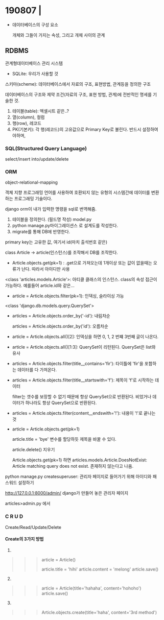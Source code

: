 # 190807 |

- 데이터베이스의 구성 요소

  개체와 그들이 가지는 속성, 그리고 개체 사이의 관계



## RDBMS

관계형데이터베이스 관리 시스템

- SQLite: 우리가 사용할 것



스키마(scheme): 데이터베이스에서 자료의 구조, 표현방법, 관계등을 정의한 구조

데이터베이스의 구조와 제약 조건(자료의 구조, 표현 방법, 관계)에 전반적인 명세를 기술한 것.

1. 테이블(table): 엑셀시트 같은..?
2. 열(column), 컬럼
3. 행(row), 레코드
4. PK(기본키): 각 행(레코드)의 고유값으로 Primary Key로 불린다. 반드시 설정하여야하며, 



### SQL(Structured Query Language)

select/insert into/update/delete



### ORM

object-relational-mapping

객체 지향 프로그래밍 언어를 사용하여 호환되지 않는 유형의 시스템간에 데이터를 변환하는 프로그래밍 기술이다. 

django orm이 내가 입력한 명령을 sql로 번역해줌.



1. 테이블을 정의한다. (필드명 작성) model.py
2. python manage.py마이그레이션스 로 설계도를 작성한다.
3. migrate를 통해 DB에 반영한다.



primary key는 고유한 값, 여기서 id(마치 출석번호 같은)

class Article -> article(인스턴스)를 조작해서 DB를 조작한다.



- Article.objects.get(pk=1) : .get으로 가져오는데 1개이상 또는 값이 없을때는 오류가 난다. 따라서 아이디만 사용

<class 'articles.models.Article'>: 아티클 클래스의 인스턴스. class의 속성 접근이 가능하다. 예를들어 article.id와 같은...



- article = Article.objects.filter(pk=1): 인덱싱, 슬라이싱 가능

<class 'django.db.models.query.QuerySet'>



- articles = Article.objects.order_by('-id'): 내림차순

  articles = Article.objects.order_by('id'): 오름차순



- article = Article.objects.all()[2]: 인덱싱을 하면 0, 1, 2 번쨰 3번째 글이 나온다.



- article = Article.objects.all()[1:3]: QuerySet이 리턴된다. QuerySet은 list와 유사



- articles = Article.objects.filter(title__contains='fir'): 타이틀에 'fir'을 포함하는 데이터를 다 가져온다.

  

- articles = Article.objects.filter(title__startswith='f'): 제목이 'f'로 시작하는 데이터

   filter는 갯수를 보장할 수 없기 때문에 항상 QuerySet으로 반환된다. 비었거나 데이터가 하나라도 항상 QuerySet으로 반환된다.



- articles = Article.objects.filter(content__endswith='!'): 내용이 '!'로 끝나는 것



- article = Article.objects.get(pk=1)

  article.title = 'bye' 변수를 할당하듯 제목을 바꿀 수 있다.

  article.delete() 지우기

  Article.objects.get(pk=1) 하면 articles.models.Article.DoesNotExist: Article matching query does not exist. 존재하지 않는다고 나옴.





python manage.py createsuperuser: 관리자 페이지로 들어가기 위해 아이디와 패스워드 설정하기



http://127.0.0.1:8000/admin/ django가 만들어 놓은 관리자 페이지

articles>admin.py 에서 



### C R U D

Create/Read/Update/Delete

#### Create의 3가지 방법

1.

> > > article = Article()
> > >
> > > article.title = 'hihi'
> > > article.content = 'melong'
> > > article.save()

2.

> > > article = Article(title='hahaha', content='hohoho')
> > > article.save()

3.

> > > Article.objects.create(title='haha', content='3rd method')



